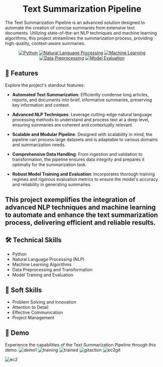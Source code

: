 <h1 align="center" id="title">Text Summarization Pipeline</h1>

<p id="description">The Text Summarization Pipeline is an advanced solution designed to automate the creation of concise summaries from extensive text documents. Utilizing state-of-the-art NLP techniques and machine learning algorithms, this project streamlines the summarization process, providing high-quality, context-aware summaries.</p>

<div align="center">

[![Python](https://img.shields.io/badge/-Python-3776AB?logo=python&logoColor=white&style=flat)](https://www.python.org/)
[![Natural Language Processing](https://img.shields.io/badge/-NLP-FFD700?style=flat)](https://en.wikipedia.org/wiki/Natural_language_processing)
[![Machine Learning](https://img.shields.io/badge/-Machine%20Learning-32CD32?style=flat)](https://en.wikipedia.org/wiki/Machine_learning)
[![Data Preprocessing](https://img.shields.io/badge/-Data%20Preprocessing-FFA07A?style=flat)](https://en.wikipedia.org/wiki/Data_preprocessing)
[![Model Evaluation](https://img.shields.io/badge/-Model%20Evaluation-1E90FF?style=flat)](https://en.wikipedia.org/wiki/Evaluation_of_binary_classifiers)

</div>

<h2>🧐 Features</h2>

Explore the project's standout features:

*   **Automated Text Summarization**: Efficiently condense long articles, reports, and documents into brief, informative summaries, preserving key information and context.

*   **Advanced NLP Techniques**: Leverage cutting-edge natural language processing methods to understand and process text at a deep level, ensuring summaries are coherent and contextually relevant.

*   **Scalable and Modular Pipeline**: Designed with scalability in mind, the pipeline can process large datasets and is adaptable to various domains and summarization needs.

*   **Comprehensive Data Handling**: From ingestion and validation to transformation, the pipeline ensures data integrity and prepares it optimally for the summarization task.

*   **Robust Model Training and Evaluation**: Incorporates thorough training regimes and rigorous evaluation metrics to ensure the model's accuracy and reliability in generating summaries.

<h2>
This project exemplifies the integration of advanced NLP techniques and machine learning to automate and enhance the text summarization process, delivering efficient and reliable results.
</h2>

<h2>🛠️ Technical Skills</h2>

*   Python
*   Natural Language Processing (NLP)
*   Machine Learning Algorithms
*   Data Preprocessing and Transformation
*   Model Training and Evaluation

<h2>🧩 Soft Skills</h2>

*   Problem Solving and Innovation
*   Attention to Detail
*   Effective Communication
*   Project Management
<h2>🎥 Demo</h2>

Experience the capabilities of the Text Summarization Pipeline through this demo:
![demo1](https://github.com/xiayulin123/Text-Summary-MLFlow/assets/113715923/c2721743-594d-4aeb-b54c-e0a97121ff53)
![training](https://github.com/xiayulin123/Text-Summary-MLFlow/assets/113715923/790e97e6-2c7f-4d3f-9d88-ece0e70b9d64)
![trained](https://github.com/xiayulin123/Text-Summary-MLFlow/assets/113715923/3b3d2cc5-653d-4114-bc06-75ca91f468fb)
![gitaction](https://github.com/xiayulin123/Text-Summary-MLFlow/assets/113715923/aec78373-fe00-4313-86a7-dd4d005b47c3)
![ec2git](https://github.com/xiayulin123/Text-Summary-MLFlow/assets/113715923/8f9fd9db-5758-43bf-baed-9be3e8952d65)

![ec2](https://github.com/xiayulin123/Text-Summary-MLFlow/assets/113715923/19727631-e735-472d-ac81-f5a74ae2ecb1)


